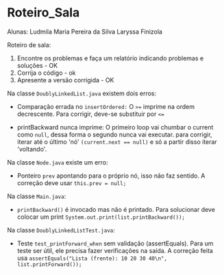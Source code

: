 # Roteiro_Sala
Alunas: Ludmila Maria Pereira da Silva
        Laryssa Finizola


Roteiro de sala:
1. Encontre os problemas e faça um relatório indicando problemas e soluções - OK
2. Corrija o código - ok
3. Apresente a versão corrigida - OK

Na classe ```DoublyLinkedList.java``` existem dois erros:
* Comparação errada no ```insertOrdered:```
  O ```>=``` imprime na ordem decrescente. Para corrigir, deve-se substituir por ```<=```

* printBackward nunca imprime:
  O primeiro loop vai chumbar o current como ```null```, dessa forma o segundo nunca vai executar. para corrigir, iterar até o último 'nó' ```(current.next == null)``` e só a partir disso iterar 'voltando'.


Na classe ```Node.java``` existe um erro:
* Ponteiro ```prev``` apontando para o próprio nó, isso não faz sentido. A correção deve usar ```this.prev = null;```

Na classe ```Main.java```:
* ```printBackward()``` é invocado mas não é printado. Para solucionar deve colocar um print ```System.out.print(list.printBackward());```

Na classe ```DoublyLinkedListTest.java```:
* Teste ```test_printForward_when``` sem validação (assertEquals). Para um teste ser útil, ele precisa fazer verificações na saída. A correção feita usa ```assertEquals("Lista (frente): 10 20 30 40\n", list.printForward());```